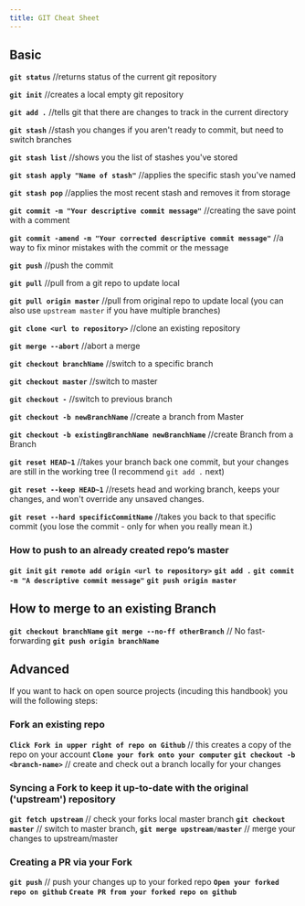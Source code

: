 ```yaml
---
title: GIT Cheat Sheet
---
```


## Basic

**`git status`** //returns status of the current git repository

**`git init`** //creates a local empty git repository

**`git add .`** //tells git that there are changes to track in the current directory

**`git stash`** //stash you changes if you aren't ready to commit, but need to switch branches

**`git stash list`** //shows you the list of stashes you've stored

**`git stash apply "Name of stash"`** //applies the specific stash you've named

**`git stash pop`** //applies the most recent stash and removes it from storage

**`git commit -m "Your descriptive commit message"`** //creating the save point with a comment

**`git commit -amend -m "Your corrected descriptive commit message"`** //a way to fix minor mistakes with the commit or the message 

**`git push`** //push the commit 

**`git pull`** //pull from a git repo to update local 

**`git pull origin master`** //pull from original repo to update local (you can also use `upstream master` if you have multiple branches)

**`git clone <url to repository>`** //clone an existing repository

**`git merge --abort`** //abort a merge

**`git checkout branchName`** //switch to a specific branch

**`git checkout master`** //switch to master

**`git checkout -`** //switch to previous branch

**`git checkout -b newBranchName`** //create a branch from Master

**`git checkout -b existingBranchName newBranchName`** //create Branch from a Branch

**`git reset HEAD~1`** //takes your branch back one commit, but your changes are still in the working tree (I recommend `git add .` next)

**`git reset --keep HEAD~1`** //resets head and working branch, keeps your changes, and won't override any unsaved changes.

**`git reset --hard specificCommitName`** //takes you back to that specific commit (you lose the commit - only for when you really mean it.)

### How to push to an already created repo’s master

**`git init`**
**`git remote add origin <url to repository>`**
**`git add .`**
**`git commit -m "A descriptive commit message"`**
**`git push origin master`**

## How to merge to an existing Branch

**`git checkout branchName`**
**`git merge --no-ff otherBranch`** // No fast-forwarding
**`git push origin branchName`**

## Advanced

If you want to hack on open source projects (incuding this handbook) you will the following steps: 

### Fork an existing repo

**`Click Fork in upper right of repo on Github`** // this creates a copy of the repo on your account
**`Clone your fork onto your computer`**
**`git checkout -b <branch-name>`** // create and check out a branch locally for your changes

### Syncing a Fork to keep it up-to-date with the original ('upstream') repository

**`git fetch upstream`** // check your forks local master branch
**`git checkout master`** // switch to master branch,
**`git merge upstream/master`** // merge your changes to upstream/master

### Creating a PR via your Fork

**`git push`** // push your changes up to your forked repo
**`Open your forked repo on github`**
**`Create PR from your forked repo on github`**
